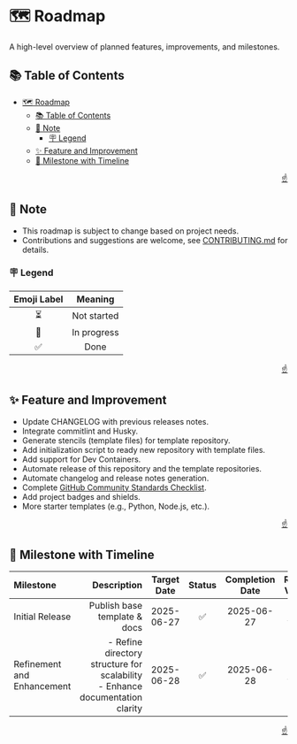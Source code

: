 <!-- markdownlint-disable MD033 MD041 -->

<a id="top"></a>

# 🗺️ Roadmap

A high-level overview of planned features, improvements, and milestones.

## 📚 Table of Contents

- [🗺️ Roadmap](#️-roadmap)
  - [📚 Table of Contents](#-table-of-contents)
  - [📝 Note](#-note)
    - [🪧 Legend](#-legend)
  - [✨ Feature and Improvement](#-feature-and-improvement)
  - [🎯 Milestone with Timeline](#-milestone-with-timeline)

<p align="right"><a href="#top">☝️</a></p>

## 📝 Note

- This roadmap is subject to change based on project needs.
- Contributions and suggestions are welcome, see [CONTRIBUTING.md](CONTRIBUTING.md) for details.

### 🪧 Legend

| **Emoji Label** | **Meaning** |
| :-------------: | :---------: |
|        ⏳        | Not started |
|        🔄        | In progress |
|        ✅        |    Done     |

<p align="right"><a href="#top">☝️</a></p>

## ✨ Feature and Improvement

- Update CHANGELOG with previous releases notes.
- Integrate commitlint and Husky.
- Generate stencils (template files) for template repository.
- Add initialization script to ready new repository with template files.
- Add support for Dev Containers.
- Automate release of this repository and the template repositories.
- Automate changelog and release notes generation.
- Complete [GitHub Community Standards Checklist](https://github.com/imfsiddiqui/brepo/community).
- Add project badges and shields.
- More starter templates (e.g., Python, Node.js, etc.).

<p align="right"><a href="#top">☝️</a></p>

## 🎯 Milestone with Timeline

| **Milestone**              |                                                                 **Description** | **Target Date** | **Status** | **Completion Date** |                        **Release Version**                         |
| :------------------------- | ------------------------------------------------------------------------------: | :-------------: | :--------: | :-----------------: | :----------------------------------------------------------------: |
| Initial Release            |                                                    Publish base template & docs |   2025-06-27    |     ✅      |     2025-06-27      | [v0.0.0](https://github.com/imfsiddiqui/brepo/releases/tag/v0.0.0) |
| Refinement and Enhancement | - Refine directory structure for scalability<br>- Enhance documentation clarity |   2025-06-28    |     ✅      |     2025-06-28      | [v0.0.1](https://github.com/imfsiddiqui/brepo/releases/tag/v0.0.1) |

<p align="right"><a href="#top">☝️</a></p>

